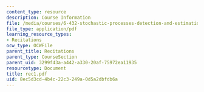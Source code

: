 ```yaml
---
content_type: resource
description: Course Information
file: /media/courses/6-432-stochastic-processes-detection-and-estimation-spring-2004/8ec5d3cd4b4c22c3249a0d5a2dbfdb6a_rec1.pdf
file_type: application/pdf
learning_resource_types:
- Recitations
ocw_type: OCWFile
parent_title: Recitations
parent_type: CourseSection
parent_uid: 3299f43a-a442-a330-20af-75972ea11935
resourcetype: Document
title: rec1.pdf
uid: 8ec5d3cd-4b4c-22c3-249a-0d5a2dbfdb6a
---
```

